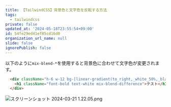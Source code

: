 ```yaml
---
title: 【TailwindCSS】背景色と文字色を反転する方法
tags:
  - tailwindcss
private: false
updated_at: '2024-05-18T23:55:54+09:00'
id: 54fe29ed41ef85cd16d0
organization_url_name: null
slide: false
ignorePublish: false
---
```

以下のように`mix-blend-*`を使用すると背景色に合わせて文字色が変更されます。

```html
  <div className="h-6 w-12 bg-[linear-gradient(to_right,_white_50%,_black_50%)]">
    <h1 className="font-bold text-white mix-blend-difference">テスト</h1>
  </div>
```

![スクリーンショット 2024-03-21 1.22.05.png](https://qiita-image-store.s3.ap-northeast-1.amazonaws.com/0/2342443/5cdc6959-cc25-60c5-a415-5b3904c60c13.png)

